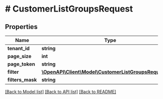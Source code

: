# # CustomerListGroupsRequest


## Properties 


Name | Type | Description | Notes
------------ | ------------- | ------------- | -------------
**tenant_id**| **string** |   | [optional]
**page_size**| **int** |   | [optional]
**page_token**| **string** |   | [optional]
**filter**| [**\OpenAPI\Client\Model\CustomerListGroupsRequestFilter**](CustomerListGroupsRequestFilter.md) |   | [optional]
**filters_mask**| **string** |   | [optional]


[[Back to Model list]](../../README.md#models) [[Back to API list]](../../README.md#endpoints) [[Back to README]](../../README.md)

